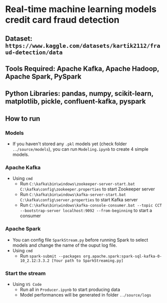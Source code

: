 # Real-time machine learning models credit card fraud detection

## Dataset: `https://www.kaggle.com/datasets/kartik2112/fraud-detection/data`

## Tools Required: Apache Kafka, Apache Hadoop, Apache Spark, PySpark
## Python Libraries: pandas, numpy, scikit-learn, matplotlib, pickle, confluent-kafka, pyspark

## How to run

### Models
- If you haven't stored any `.pkl` models yet (check folder `../source/models`), you can run `Modeling.ipynb` to create 4 simple models.

### Apache Kafka
- Using `cmd`
  - Run `C:\kafka\bin\windows\zookeeper-server-start.bat C:\kafka\config\zookeeper.properties` to start Zookeeper server
  - Run `C:\kafka\bin\windows\kafka-server-start.bat C:\kafka\config\server.properties` to start Kafka server
  - Run `C:\kafka\bin\windows\kafka-console-consumer.bat --topic CCT --bootstrap-server localhost:9092 --from-beginning` to start a consumer

### Apache Spark
- You can config file `SparkStream.py` before running Spark to select models and change the name of the ouput log file.
- Using `cmd`
  - Run `spark-submit --packages org.apache.spark:spark-sql-kafka-0-10_2.12:3.3.2 [Your path to SparkStreaming.py]`

### Start the stream
- Using `VS Code`
  - Run all in `Producer.ipynb` to start producing data
  - Model performances will be generated in folder `../source/logs`
